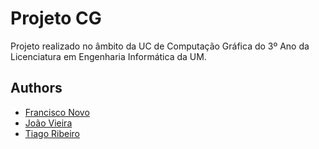 # Projeto CG

Projeto realizado no âmbito da UC de Computação Gráfica do 3º Ano da Licenciatura em Engenharia Informática da UM.

## Authors
* [Francisco Novo](https://github.com/xiconovo)
* [João Vieira](https://github.com/jonavieira200)
* [Tiago Ribeiro](https://github.com/tiagoribeiro2001)
